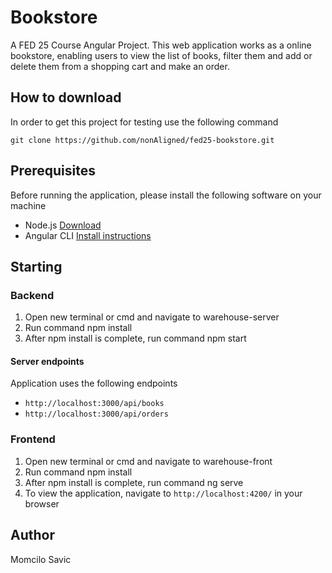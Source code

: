 # Bookstore

A FED 25 Course Angular Project. This web application works as a online bookstore, enabling users to view the list of books, filter them and add or delete them from a shopping cart and make an order.

## How to download

In order to get this project for testing use the following command
```
git clone https://github.com/nonAligned/fed25-bookstore.git
```

## Prerequisites

Before running the application, please install the following software on your machine

- Node.js [Download](https://nodejs.org/en/download/)
- Angular CLI [Install instructions](https://cli.angular.io/)

## Starting

### Backend

1. Open new terminal or cmd and navigate to warehouse-server
2. Run command npm install
3. After npm install is complete, run command npm start

#### Server endpoints

Application uses the following endpoints
- `http://localhost:3000/api/books`
- `http://localhost:3000/api/orders`

### Frontend

1. Open new terminal or cmd and navigate to warehouse-front
2. Run command npm install
3. After npm install is complete, run command ng serve
4. To view the application, navigate to `http://localhost:4200/` in your browser

## Author

Momcilo Savic
